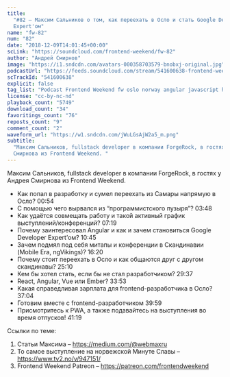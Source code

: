 ```yaml
---
title:
  "#82 – Максим Сальников о том, как переехать в Осло и стать Google Developer
  Expert'ом"
name: "fw-82"
num: "82"
date: "2018-12-09T14:01:45+00:00"
scLink: "https://soundcloud.com/frontend-weekend/fw-82"
author: "Андрей Смирнов"
image: "https://i1.sndcdn.com/avatars-000358703579-bnobxj-original.jpg"
podcastUrl: "https://feeds.soundcloud.com/stream/541600638-frontend-weekend-fw-82.m4a"
scTrackId: "541600638"
explicit: false
tag_list: "Podcast Frontend Weekend fw oslo norway angular javascript holyjs"
license: "cc-by-nc-nd"
playback_count: "5749"
download_count: "34"
favoritings_count: "76"
reposts_count: "9"
comment_count: "2"
waveform_url: "https://w1.sndcdn.com/jWuLGsAjW2a5_m.png"
subtitle:
  "Максим Сальников, fullstack developer в компании ForgeRock, в гостях у Андрея
  Смирнова из Frontend Weekend. "
---
```


Максим Сальников, fullstack developer в компании ForgeRock, в гостях у Андрея
Смирнова из Frontend Weekend.

- Как попал в разработку и сумел переехать из Самары напрямую в Осло?
  <timecode sec="54">00:54</timecode>
- С помощью чего вырвался из “программистского пузыря”?
  <timecode sec="228">03:48</timecode>
- Как удаётся совмещать работу и такой активный график выступлений/конференций?
  <timecode sec="439">07:19</timecode>
- Почему заинтересовал Angular и как и зачем становиться Google Developer
  Expert’ом? <timecode sec="645">10:45</timecode>
- Зачем подмял под себя митапы и конференции в Скандинавии (Mobile Era,
  ngVikings)? <timecode sec="980">16:20</timecode>
- Почему стоит переехать в Осло и как общаются друг с другом скандинавы?
  <timecode sec="1510">25:10</timecode>
- Кем бы хотел стать, если бы не стал разработчиком?
  <timecode sec="1777">29:37</timecode>
- React, Angular, Vue или Ember? <timecode sec="2033">33:53</timecode>
- Какая справедливая зарплата для frontend-разработчика в Осло?
  <timecode sec="2224">37:04</timecode>
- Готовим вместе с frontend-разработчиком <timecode sec="2399">39:59</timecode>
- Присмотритесь к PWA, а также подавайтесь на выступления во время отпусков!
  <timecode sec="2479">41:19</timecode>

Ссылки по теме:

1. Статьи Максима – <https://medium.com/@webmaxru>
2. То самое выступление на норвежской Минуте Славы –
   <https://www.tv2.no/v/947151/>
3. Frontend Weekend Patreon – <https://patreon.com/frontendweekend>
